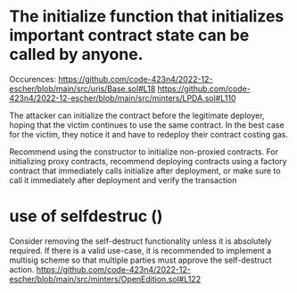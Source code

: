 # The initialize function that initializes important contract state can be called by anyone.

Occurences:
https://github.com/code-423n4/2022-12-escher/blob/main/src/uris/Base.sol#L18 
https://github.com/code-423n4/2022-12-escher/blob/main/src/minters/LPDA.sol#L110

The attacker can initialize the contract before the legitimate deployer, hoping that the victim continues to use the same contract. In the best case for the victim, they notice it and have to redeploy their contract costing gas.

Recommend using the constructor to initialize non-proxied contracts. For initializing proxy contracts, recommend deploying contracts using a factory contract that immediately calls initialize after deployment, or make sure to call it immediately after deployment and verify the transaction

# use of   selfdestruc ()
Consider removing the self-destruct functionality unless it is absolutely required. If there is a valid use-case, it is recommended to implement a multisig scheme so that multiple parties must approve the self-destruct action.
https://github.com/code-423n4/2022-12-escher/blob/main/src/minters/OpenEdition.sol#L122